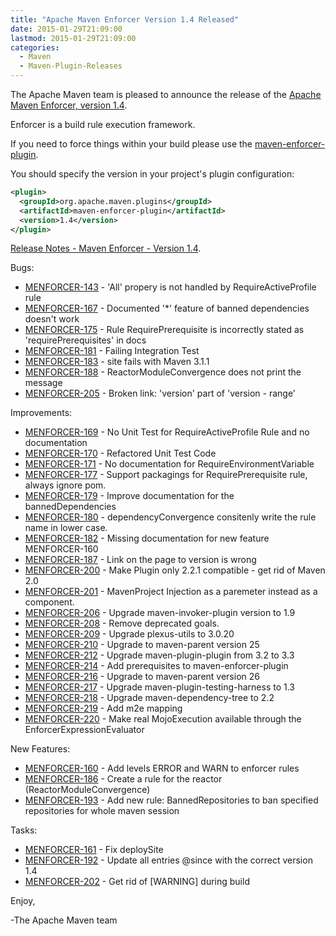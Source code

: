 ```yaml
---
title: "Apache Maven Enforcer Version 1.4 Released"
date: 2015-01-29T21:09:00
lastmod: 2015-01-29T21:09:00
categories:
  - Maven
  - Maven-Plugin-Releases
---
```

The Apache Maven team is pleased to announce the release of the 
[Apache Maven Enforcer, version 1.4](http://maven.apache.org/enforcer).

Enforcer is a build rule execution framework.

If you need to force things within your build please use the 
[maven-enforcer-plugin](http://maven.apache.org/enforcer/maven-enforcer-plugin/).

You should specify the version in your project's plugin configuration:

```xml
<plugin>
  <groupId>org.apache.maven.plugins</groupId>
  <artifactId>maven-enforcer-plugin</artifactId>
  <version>1.4</version>
</plugin>
```

<!-- more -->

[Release Notes - Maven Enforcer - Version 1.4](http://jira.codehaus.org/secure/ReleaseNote.jspa?projectId=11530&version=19420).

Bugs:

 * [MENFORCER-143](https://issues.apache.org/jira/browse/MENFORCER-143) - 'All' propery is not handled by RequireActiveProfile rule
 * [MENFORCER-167](https://issues.apache.org/jira/browse/MENFORCER-167) - Documented '*' feature of banned dependencies doesn't work
 * [MENFORCER-175](https://issues.apache.org/jira/browse/MENFORCER-175) - Rule RequirePrerequisite is incorrectly stated as 'requirePrerequisites' in docs
 * [MENFORCER-181](https://issues.apache.org/jira/browse/MENFORCER-181) - Failing Integration Test
 * [MENFORCER-183](https://issues.apache.org/jira/browse/MENFORCER-183) - site fails with Maven 3.1.1
 * [MENFORCER-188](https://issues.apache.org/jira/browse/MENFORCER-188) - ReactorModuleConvergence does not print the message
 * [MENFORCER-205](https://issues.apache.org/jira/browse/MENFORCER-205) - Broken link: 'version' part of 'version - range'

Improvements:

 * [MENFORCER-169](https://issues.apache.org/jira/browse/MENFORCER-169) - No Unit Test for RequireActiveProfile Rule and no documentation
 * [MENFORCER-170](https://issues.apache.org/jira/browse/MENFORCER-170) - Refactored Unit Test Code
 * [MENFORCER-171](https://issues.apache.org/jira/browse/MENFORCER-171) - No documentation for RequireEnvironmentVariable
 * [MENFORCER-177](https://issues.apache.org/jira/browse/MENFORCER-177) - Support packagings for RequirePrerequisite rule, always ignore pom.
 * [MENFORCER-179](https://issues.apache.org/jira/browse/MENFORCER-179) - Improve documentation for the bannedDependencies
 * [MENFORCER-180](https://issues.apache.org/jira/browse/MENFORCER-180) - dependencyConvergence consitenly write the rule name in lower case.
 * [MENFORCER-182](https://issues.apache.org/jira/browse/MENFORCER-182) - Missing documentation for new feature MENFORCER-160
 * [MENFORCER-187](https://issues.apache.org/jira/browse/MENFORCER-187) - Link on the page to version is wrong
 * [MENFORCER-200](https://issues.apache.org/jira/browse/MENFORCER-200) - Make Plugin only 2.2.1 compatible - get rid of Maven 2.0
 * [MENFORCER-201](https://issues.apache.org/jira/browse/MENFORCER-201) - MavenProject Injection as a paremeter instead as a component.
 * [MENFORCER-206](https://issues.apache.org/jira/browse/MENFORCER-206) - Upgrade maven-invoker-plugin version to 1.9
 * [MENFORCER-208](https://issues.apache.org/jira/browse/MENFORCER-208) - Remove deprecated goals.
 * [MENFORCER-209](https://issues.apache.org/jira/browse/MENFORCER-209) - Upgrade plexus-utils to 3.0.20
 * [MENFORCER-210](https://issues.apache.org/jira/browse/MENFORCER-210) - Upgrade to maven-parent version 25
 * [MENFORCER-212](https://issues.apache.org/jira/browse/MENFORCER-212) - Upgrade maven-plugin-plugin from 3.2 to 3.3
 * [MENFORCER-214](https://issues.apache.org/jira/browse/MENFORCER-214) - Add prerequisites to maven-enforcer-plugin
 * [MENFORCER-216](https://issues.apache.org/jira/browse/MENFORCER-216) - Upgrade to maven-parent version 26
 * [MENFORCER-217](https://issues.apache.org/jira/browse/MENFORCER-217) - Upgrade maven-plugin-testing-harness to 1.3
 * [MENFORCER-218](https://issues.apache.org/jira/browse/MENFORCER-218) - Upgrade maven-dependency-tree to 2.2
 * [MENFORCER-219](https://issues.apache.org/jira/browse/MENFORCER-219) - Add m2e mapping
 * [MENFORCER-220](https://issues.apache.org/jira/browse/MENFORCER-220) - Make real MojoExecution available through the EnforcerExpressionEvaluator

New Features:

 * [MENFORCER-160](https://issues.apache.org/jira/browse/MENFORCER-160) - Add levels ERROR and WARN to enforcer rules
 * [MENFORCER-186](https://issues.apache.org/jira/browse/MENFORCER-186) - Create a rule for the reactor (ReactorModuleConvergence)
 * [MENFORCER-193](https://issues.apache.org/jira/browse/MENFORCER-193) - Add new rule: BannedRepositories to ban specified repositories for whole maven session

Tasks:

 * [MENFORCER-161](https://issues.apache.org/jira/browse/MENFORCER-161) - Fix deploySite
 * [MENFORCER-192](https://issues.apache.org/jira/browse/MENFORCER-192) - Update all entries @since with the correct version 1.4
 * [MENFORCER-202](https://issues.apache.org/jira/browse/MENFORCER-202) - Get rid of [WARNING] during build

Enjoy,

-The Apache Maven team
